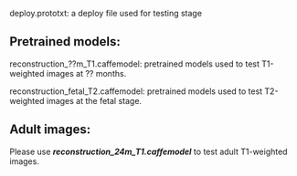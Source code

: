 deploy.prototxt: a deploy file used for testing stage

## Pretrained models:

reconstruction_??m_T1.caffemodel: pretrained models used to test T1-weighted images at ?? months. 

reconstruction_fetal_T2.caffemodel: pretrained models used to test T2-weighted images at the fetal stage. 

## Adult images: 

Please use ***reconstruction_24m_T1.caffemodel*** to test adult T1-weighted images. 
